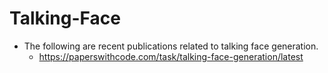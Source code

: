 # Talking-Face

* The following are recent publications related to talking face generation.
  * https://paperswithcode.com/task/talking-face-generation/latest

